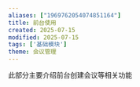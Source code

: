 ```yaml
---
aliases: ["1969762054074851164"]
title: 前台使用
created: 2025-07-15
modified: 2025-07-15
tags: ['基础模块']
theme: 会议管理
---
```


此部分主要介绍前台创建会议等相关功能